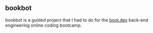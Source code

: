 ## bookbot
bookbot is a guided project that I had to do for the [boot.dev](https://boot.dev) back-end engineering online coding bootcamp.